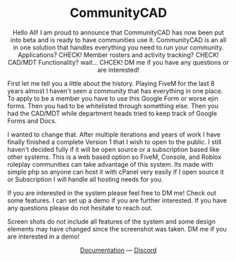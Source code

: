 <h1 align="center">
CommunityCAD
</h1>
<p align="center">
Hello All! I am proud to announce that CommunityCAD has now been put into beta and is ready to have communities use it. CommunityCAD is an all in one solution that handles everything you need to run your community. Applications? CHECK! Member rosters and activity tracking? CHECK! CAD/MDT Functionality? wait... CHCEK! DM me if you have any questions or are interested!

First let me tell you a little about the history. Playing FiveM for the last 8 years almost I haven't seen a community that has everything in one place. To apply to be a member you have to use this Google Form or worse ejin forms. Then you had to be whitelisted through something else. Then you had the CAD/MDT while department heads tried to keep track of Google Forms and Docs.

I wanted to change that. After multiple iterations and years of work I have finally finished a complete Version 1 that I wish to open to the public. I still haven't decided fully if it will be open source or a subscription based like other systems. This is a web based option so FiveM, Console, and Roblox roleplay communities can take advantage of this system. Its made with simple php so anyone can host it with cPanel very easily if I open source it or Subscription I will handle all hosting needs for you.

If you are interested in the system please feel free to DM me! Check out some ⁠features. I can set up a demo if you are further interested. If you have any questions please do not hesitate to reach out.

Screen shots do not include all features of the system and some design elements may have changed since the screenshot was taken. DM me if you are interested in a demo! 
<p>
<div align="center">
  <a href="https://communitycad.app/docs/getting_started/home">Documentation</a> —
  <a href="https://discord.gg/tmZWX7q2yZ">Discord</a>
</div>

